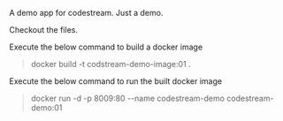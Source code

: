 A demo app for codestream. Just a demo.

Checkout the files.

Execute the below command to build a docker image
> docker build -t codstream-demo-image:01 .

Execute the below command to run the built docker image
> docker run -d -p 8009:80 --name codestream-demo codestream-demo:01



